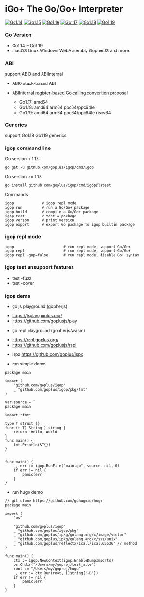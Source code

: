 # iGo+ The Go/Go+ Interpreter

[![Go1.14](https://github.com/goplus/igop/workflows/Go1.14/badge.svg)](https://github.com/goplus/igop/actions/workflows/go114.yml)
[![Go1.15](https://github.com/goplus/igop/workflows/Go1.15/badge.svg)](https://github.com/goplus/igop/actions/workflows/go115.yml)
[![Go1.16](https://github.com/goplus/igop/workflows/Go1.16/badge.svg)](https://github.com/goplus/igop/actions/workflows/go116.yml)
[![Go1.17](https://github.com/goplus/igop/workflows/Go1.17/badge.svg)](https://github.com/goplus/igop/actions/workflows/go117.yml)
[![Go1.18](https://github.com/goplus/igop/workflows/Go1.18/badge.svg)](https://github.com/goplus/igop/actions/workflows/go118.yml)
[![Go1.19](https://github.com/goplus/igop/workflows/Go1.19/badge.svg)](https://github.com/goplus/igop/actions/workflows/go119.yml)

### Go Version
- Go1.14 ~ Go1.19
- macOS Linux Windows  WebAssembly GopherJS and more.

### ABI

support ABI0 and ABIInternal

- ABI0 stack-based ABI
- ABIInternal [register-based Go calling convention proposal](https://golang.org/design/40724-register-calling)

	- Go1.17: amd64
	- Go1.18: amd64 arm64 ppc64/ppc64le
	- Go1.19: amd64 arm64 ppc64/ppc64le riscv64

### Generics

support Go1.18 Go1.19 generics

### igop command line

Go version < 1.17:
```
go get -u github.com/goplus/igop/cmd/igop
```

Go version >= 1.17:
```
go install github.com/goplus/igop/cmd/igop@latest
```

Commands
```
igop             # igop repl mode
igop run         # run a Go/Go+ package
igop build       # compile a Go/Go+ package
igop test        # test a package
igop verson      # print version
igop export      # export Go package to igop builtin package
```

### igop repl mode
```
igop                       # run repl mode, support Go/Go+
igop repl                  # run repl mode, support Go/Go+
igop repl -gop=false       # run repl mode, disable Go+ syntax
```

### igop test unsupport features

- test -fuzz
- test -cover

### igop demo

* go js playground (gopherjs)
- <https://jsplay.goplus.org/>
- <https://github.com/goplusjs/play>

* go repl playground (gopherjs/wasm)
- <https://repl.goplus.org/>
- <https://github.com/goplusjs/repl>

* ispx
<https://github.com/goplus/ispx>

* run simple demo
```
package main

import (
	"github.com/goplus/igop"
	_ "github.com/goplus/igop/pkg/fmt"
)

var source = `
package main

import "fmt"

type T struct {}
func (t T) String() string {
	return "Hello, World"
}
func main() {
	fmt.Println(&T{})
}
`

func main() {
	_, err := igop.RunFile("main.go", source, nil, 0)
	if err != nil {
		panic(err)
	}
}
```


* run hugo demo
```
// git clone https://github.com/gohugoio/hugo
package main

import (
	"os"

	"github.com/goplus/igop"
	_ "github.com/goplus/igop/pkg"
	_ "github.com/goplus/ipkg/golang.org/x/image/vector"
	_ "github.com/goplus/ipkg/golang.org/x/sys/unix"
	_ "github.com/goplus/reflectx/icall/icall65536" // method
)

func main() {
	ctx := igop.NewContext(igop.EnableDumpImports)
	os.Chdir("/Users/my/goproj/test_site")
	root := "/Users/my/goproj/hugo"
	_, err := ctx.Run(root, []string{"-D"})
	if err != nil {
		panic(err)
	}
}
```
